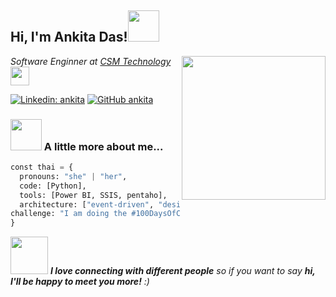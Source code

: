 <h2> Hi, I'm Ankita Das!<img src="https://media.giphy.com/media/mGcNjsfWAjY5AEZNw6/giphy.gif" width="50"></h2>
<img align='right' src="https://media.giphy.com/media/ieyl9zmCjO4b4t6qoY/giphy.gif" width="230">
<p><em>Software Enginner at <a href="http://www.unb.br">CSM Technology</a><img src="https://media.giphy.com/media/WUlplcMpOCEmTGBtBW/giphy.gif" width="30"> 
</em></p>
 
[![Linkedin: ankita](https://img.shields.io/badge/-thaianebraga-blue?style=flat-square&logo=Linkedin&logoColor=white&link=https://www.linkedin.com/in/ankitadas/)](https://www.linkedin.com/in/ankita-d-4371b8138/)
[![GitHub ankita](https://img.shields.io/github/followers/thaiane?label=follow&style=social)](https://github.com/ankitapiu)
 
 
### <img src="https://media.giphy.com/media/VgCDAzcKvsR6OM0uWg/giphy.gif" width="50"> A little more about me...  
 
```Python
const thai = {
  pronouns: "she" | "her",
  code: [Python],
  tools: [Power BI, SSIS, pentaho],
  architecture: ["event-driven", "design system pattern"],
challenge: "I am doing the #100DaysOfCode challenge focused on Data Enginnering"
}
```
 
<img src="https://media.giphy.com/media/LnQjpWaON8nhr21vNW/giphy.gif" width="60"> <em><b>I love connecting with different people</b> so if you want to say <b>hi, I'll be happy to meet you more!</b> :)</em>
